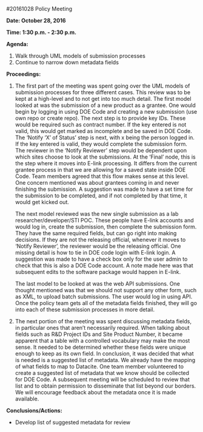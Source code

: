 #20161028 Policy Meeting

**Date: October 28, 2016**

**Time: 1:30 p.m. - 2:30 p.m.**

**Agenda:**

 1.	Walk through UML models of submission processes 
 2.	Continue to narrow down metadata fields

**Proceedings:**

1.	The first part of the meeting was spent going over the UML models of submission processes for three different cases. This review was to be kept at a high-level and to not get into too much detail. The first model looked at was the submission of a new product as a grantee. One would begin by logging in using DOE Code and creating a new submission (use own repo or create repo). The next step is to provide key IDs. These would be required such as contract number. If the key entered is not valid, this would get marked as incomplete and be saved in DOE Code. The ‘Notify ‘X’ of Status’ step is next, with x being the person logged in. If the key entered is valid, they would complete the submission form. The reviewer in the ‘Notify Reviewer’ step would be dependent upon which sites choose to look at the submissions. At the ‘Final’ node, this is the step where it moves into E-link processing. It differs from the current grantee process in that we are allowing for a saved state inside DOE Code. Team members agreed that this flow makes sense at this level. One concern mentioned was about grantees coming in and never finishing the submission. A suggestion was made to have a set time for the submission to be completed, and if not completed by that time, it would get kicked out. 

    The next model reviewed was the new single submission as a lab researcher/developer/STI POC. These people have E-link accounts and would log in, create the submission, then complete the submission form. They have the same required fields, but can go right into making decisions. If they are not the releasing official, whenever it moves to ‘Notify Reviewer’, the reviewer would be the releasing official. One missing detail is how to tie in DOE code login with E-link login. A suggestion was made to have a check box only for the user admin to check that this is also a DOE Code account. A note made here was that subsequent edits to the software package would happen in E-link. 
    
    The last model to be looked at was the web API submissions. One thought mentioned was that we should not support any other form, such as XML, to upload batch submissions. The user would log in using API. Once the policy team gets all of the metadata fields finished, they will go into each of these submission processes in more detail. 
    
2.	The next portion of the meeting was spent discussing metadata fields, in particular ones that aren’t necessarily required. When talking about fields such as R&D Project IDs and Site Product Number, it became apparent that a table with a controlled vocabulary may make the most sense. It needed to be determined whether these fields were unique enough to keep as its own field. In conclusion, it was decided that what is needed is a suggested list of metadata. We already have the mapping of what fields to map to Datacite. One team member volunteered to create a suggested list of metadata that we know should be collected for DOE Code. A subsequent meeting will be scheduled to review that list and to obtain permission to disseminate that list beyond our borders. We will encourage feedback about the metadata once it is made available. 

**Conclusions/Actions:**

 - Develop list of suggested metadata for review

